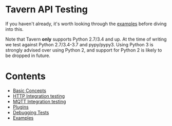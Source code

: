 
# Tavern API Testing

If you haven't already, it's worth looking through the [examples](/examples.md)
before diving into this.

Note that Tavern **only** supports Python 2.7/3.4 and up. At the time of writing we
test against Python 2.7/3.4-3.7 and pypy/pypy3. Using Python 3 is strongly
advised over using Python 2, and support for Python 2 is likely to be dropped in
future.

# Contents

* [Basic Concepts](basics.md)
* [HTTP Integration testing](http.md)
* [MQTT Integration testing](mqtt.md)
* [Plugins](plugins.md)
* [Debugging Tests](debugging.md)
* [Examples](examples.md)
